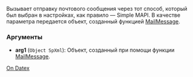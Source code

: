 Вызывает отправку почтового сообщения через тот способ, который был выбран в настройках, как правило — Simple MAPI. В качестве параметра передается объект, созданный функцией [MailMessage](http://docs.datex.ru/article.htm?id=5620276905286592641).

### Аргументы
- **arg1** (`Object SpXml`): Объект, созданный при помощи функции [MailMessage](http://docs.datex.ru/article.htm?id=5620276905286592641).

[On Datex](http://docs.datex.ru/article.htm?id=5665465792879477115)
